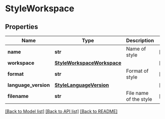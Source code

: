 # StyleWorkspace

## Properties
Name | Type | Description | Notes
------------ | ------------- | ------------- | -------------
**name** | **str** | Name of style | [optional] 
**workspace** | [**StyleWorkspaceWorkspace**](StyleWorkspaceWorkspace.md) |  | [optional] 
**format** | **str** | Format of style | [optional] 
**language_version** | [**StyleLanguageVersion**](StyleLanguageVersion.md) |  | [optional] 
**filename** | **str** | File name of the style | [optional] 

[[Back to Model list]](../README.md#documentation-for-models) [[Back to API list]](../README.md#documentation-for-api-endpoints) [[Back to README]](../README.md)


